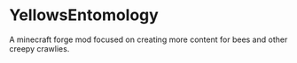 # YellowsEntomology
A minecraft forge mod focused on creating more content for bees and other creepy crawlies.
